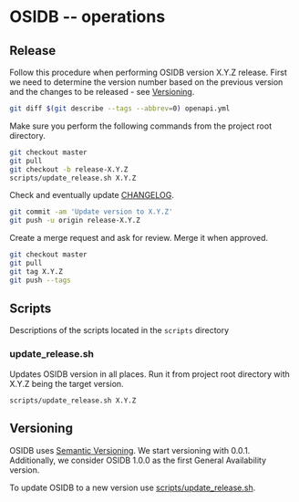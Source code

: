 # OSIDB -- operations

## Release

Follow this procedure when performing OSIDB version X.Y.Z release.
First we need to determine the version number based on the previous version
and the changes to be released - see [Versioning](#Versioning).

```bash
git diff $(git describe --tags --abbrev=0) openapi.yml
```

Make sure you perform the following commands from the project root directory.

```bash
git checkout master
git pull
git checkout -b release-X.Y.Z
scripts/update_release.sh X.Y.Z
```

Check and eventually update [CHANGELOG](docs/CHANGELOG.md).

```bash
git commit -am 'Update version to X.Y.Z'
git push -u origin release-X.Y.Z
```

Create a merge request and ask for review. Merge it when approved.

```bash
git checkout master
git pull
git tag X.Y.Z
git push --tags
```

## Scripts

Descriptions of the scripts located in the `scripts` directory

### update_release.sh

Updates OSIDB version in all places. Run it from project root directory with X.Y.Z being the target version.

```
scripts/update_release.sh X.Y.Z
```

## Versioning

OSIDB uses [Semantic Versioning](https://semver.org/). We start versioning with 0.0.1.
Additionally, we consider OSIDB 1.0.0 as the first General Availability version.

To update OSIDB to a new version use [scripts/update_release.sh](../scripts/update_release.sh).

